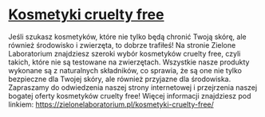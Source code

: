 # [Kosmetyki cruelty free](https://zielonelaboratorium.pl/kosmetyki-cruelty-free/)

Jeśli szukasz kosmetyków, które nie tylko będą chronić Twoją skórę, ale również środowisko i zwierzęta, to dobrze trafiłeś! Na stronie Zielone Laboratorium znajdziesz szeroki wybór kosmetyków cruelty free, czyli takich, które nie są testowane na zwierzętach. Wszystkie nasze produkty wykonane są z naturalnych składników, co sprawia, że są one nie tylko bezpieczne dla Twojej skóry, ale również przyjazne dla środowiska. Zapraszamy do odwiedzenia naszej strony internetowej i przejrzenia naszej bogatej oferty kosmetyków cruelty free! Więcej informacji znajdziesz pod linkiem: https://zielonelaboratorium.pl/kosmetyki-cruelty-free/